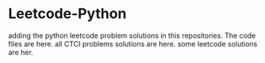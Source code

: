 # Leetcode-Python
adding the python leetcode problem solutions in this repositories. 
The code files are here.
all CTCI problems solutions are here.
some leetcode solutions are her.











































































































































































































































































































































































































































































































































